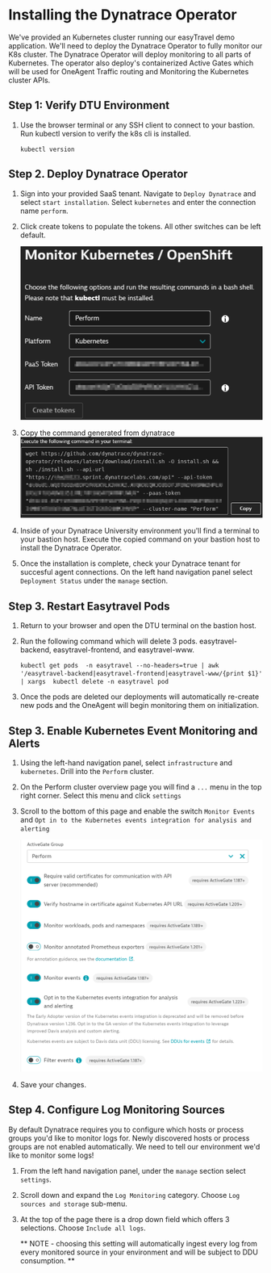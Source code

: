 # Installing the Dynatrace Operator

We've provided an Kubernetes cluster running our easyTravel demo application. We'll need to deploy the Dynatrace Operator to fully monitor our K8s cluster. The Dynatrace Operator will deploy monitoring to all parts of Kubernetes. The operator also deploy's containerized Active Gates which will be used for OneAgent Traffic routing and Monitoring the Kubernetes cluster APIs.

## Step 1: Verify DTU Environment

1. Use the browser terminal or any SSH client to connect to your bastion. Run kubectl version to verify the k8s cli is installed.

    ```
    kubectl version
    ```


## Step 2. Deploy Dynatrace Operator

1. Sign into your provided SaaS tenant. Navigate to `Deploy Dynatrace` and select `start installation`. Select `kubernetes` and enter the connection name `perform`. 
2. Click create tokens to populate the tokens. All other switches can be left default. 

    ![K8s Deploy](../resources/K8s%20Deploy.png)

3. Copy the command generated from dynatrace
    ![Opeartor install command](../resources/OperatorCommand.png)

4. Inside of your Dynatrace University environment you'll find a terminal to your bastion host. Execute the copied command on your bastion host to install the Dynatrace Operator.

5. Once the installation is complete, check your Dynatrace tenant for succesful agent connections. On the left hand navigation panel select `Deployment Status` under the `manage` section.

## Step 3. Restart Easytravel Pods

1. Return to your browser and open the DTU terminal on the bastion host.
2. Run the following command which will delete 3 pods. easytravel-backend, easytravel-frontend, and easytravel-www. 

    ```
    kubectl get pods  -n easytravel --no-headers=true | awk '/easytravel-backend|easytravel-frontend|easytravel-www/{print $1}' | xargs  kubectl delete -n easytravel pod
    ```
3. Once the pods are deleted our deployments will automatically re-create new pods and the OneAgent will begin monitoring them on initialization.

## Step 3. Enable Kubernetes Event Monitoring and Alerts

1. Using the left-hand navigation panel, select `infrastructure` and `kubernetes`. Drill into the `Perform` cluster.
2. On the Perform cluster overview page you will find a `...` menu in the top right corner. Select this menu and click `settings`
3. Scroll to the bottom of this page and enable the switch `Monitor Events` and `Opt in to the Kubernetes events integration for analysis and alerting`

    ![Cluster Settings](../resources/ClusterSettings.png)

4. Save your changes.

## Step 4. Configure Log Monitoring Sources

By default Dynatrace requires you to configure which hosts or process groups you'd like to monitor logs for. Newly discovered hosts or process groups are not enabled automatically. We need to tell our environment we'd like to monitor some logs!

1. From the left hand navigation panel, under the `manage` section select `settings`. 
2. Scroll down and expand the `Log Monitoring` category. Choose `Log sources and storage` sub-menu.
3. At the top of the page there is a drop down field which offers 3 selections. Choose `Include all logs`.


   ** NOTE - choosing this setting will automatically ingest every log from every monitored source in your environment and will be subject to DDU consumption. **